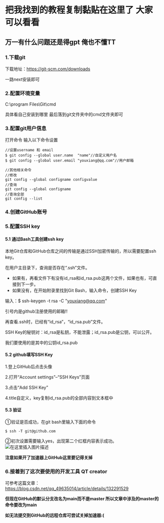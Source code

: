 # 把我找到的教程复制黏贴在这里了 大家可以看看
## 万一有什么问题还是得gpt 俺也不懂TT

### 1.下载git 
下载地址：https://git-scm.com/downloads

一路next安装即可

### 2.配置环境变量
C:\program Files\Git\cmd

具体看自己安装到哪里 最后落到git文件夹中的cmd文件夹即可

### 3.配置git用户信息

打开命令 输入以下命令设置
```
//设置username 和 email
$ git config --global user.name  "name"//自定义用户名
$ git config --global user.email "youxiang@qq.com"//用户邮箱

//其他相关命令
//修改
git config --global configname configvalue
//查询
git config --global configname
//查询全部
git config --list
```
### 4.创建GitHub账号

### 5.配置SSH key
#### 5.1 通过Bash工具创建ssh key
本地Git仓库和GitHub仓库之间的传输是通过SSH加密传输的，所以需要配置ssh key。

在用户主目录下，查询是否存在“.ssh”文件。

- 如果有，再看文件下有没有id_rsa和id_rsa.pub这两个文件，如果也有，可直接到下一步。
- 如果没有，在开始附录里找到Git Bash，输入命令，创建SSH Key

输入：$ ssh-keygen -t rsa -C "youxiang@qq.com" 

引号内是github注册使用的邮箱!!


再查看.ssh时，已经有“id_rsa”，“id_rsa.pub”文件。

SSH Key的秘钥对：id_rsa是私钥，不能泄露；id_rsa.pub是公钥，可以公开。

我们要使用的是其中的公钥id_rsa.pub


#### 5.2 github填写SSH Key
1.登上GitHub后点击头像

2.打开“Account settings”–“SSH Keys”页面

3.点击“Add SSH Key”

4.title自定义，key复制id_rsa.pub的全部内容到文本框中


#### 5.3 验证
①验证是否成功，在git bash里输入下面的命令


```
$ ssh -T git@github.com
```

②初次设置需要输入yes，出现第二个红框内容表示成功。
![在这里插入图片描述](https://i-blog.csdnimg.cn/blog_migrate/df09da8a8cddd295be50bd58ba0f517d.png)

**注意如果开了加速器上GitHub这里要记得关掉**

### 6.接着到了这次要使用的开发工具 QT creator
可参考这篇文章：
https://blog.csdn.net/qq_49635014/article/details/132291529

**但现在GitHub的默认分支改名为main而不是master 所以文章中涉及的master的命令要改为main**

**如无法提交到GitHub的远程仓库可尝试关掉加速器:(**
